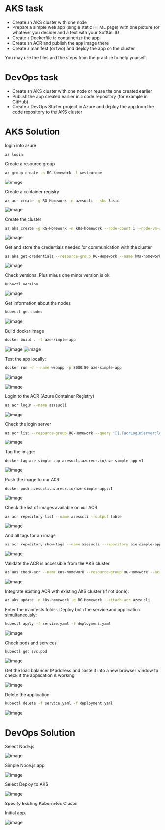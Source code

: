 # AKS task

- Create an AKS cluster with one node
- Prepare a simple web app (single static HTML page) with one picture (or whatever you decide) and a text with your SoftUni ID
- Create a Dockerfile to containerize the app
- Create an ACR and publish the app image there
- Create a manifest (or two) and deploy the app on the cluster

You may use the files and the steps from the practice to help yourself.

# DevOps task

- Create an AKS cluster with one node or reuse the one created earlier
- Publish the app created earlier in a code repository (for example in GitHub)
- Create a DevOps Starter project in Azure and deploy the app from the code repository to the AKS cluster


# AKS Solution

login into azure

```bash
az login
```

Create a resource group

```bash
az group create -n RG-Homework -l westeurope
```

![image](https://user-images.githubusercontent.com/34960418/160814494-e405c662-1218-4066-bfa4-639101ee1f45.png)


Create a container registry

```bash
az acr create -g RG-Homework -n azesucli --sku Basic
```

![image](https://user-images.githubusercontent.com/34960418/160814718-da705478-5e4c-4d4f-a525-5a696f998035.png)


Create the cluster

```bash
az aks create -g RG-Homework -n k8s-homework --node-count 1 --node-vm-size Standard_B2s --enable-addons monitoring --generate-ssh-keys --attach-acr azesucli
```

![image](https://user-images.githubusercontent.com/34960418/160816045-1b998831-99d9-45d6-9a6f-ae7446b978d4.png)


Get and store the credentials needed for communication with the cluster

```bash
az aks get-credentials --resource-group RG-Homework --name k8s-homework
```

![image](https://user-images.githubusercontent.com/34960418/160816392-0f181e02-8fdb-441e-8d3f-161a3a747460.png)


Check versions. Plus minus one minor version is ok.

```bash
kubectl version
```

![image](https://user-images.githubusercontent.com/34960418/160816589-950e2181-ce74-448f-91a6-789002aa2a39.png)


Get information about the nodes

```bash
kubectl get nodes
```

![image](https://user-images.githubusercontent.com/34960418/160817023-200cf70d-cbad-482e-8e89-47bc54881c01.png)


Build docker image

```bash
docker build . -t aze-simple-app
```

![image](https://user-images.githubusercontent.com/34960418/160821862-ac25ae24-5f62-4d19-8a84-5ef179a4c851.png)
![image](https://user-images.githubusercontent.com/34960418/160822018-88e19b44-3ef1-4210-8a7a-93b531e2d034.png)


Test the app locally:

```bash
docker run -d --name webapp -p 8000:80 aze-simple-app
```

![image](https://user-images.githubusercontent.com/34960418/160822290-89ced656-bc52-47f6-b98b-34edc3fd31a0.png)

![image](https://user-images.githubusercontent.com/34960418/160822357-13e63899-3c2e-4fb7-a687-984b2e6fa308.png)


Login to the ACR (Azure Container Registry)

```bash
az acr login --name azesucli
```

![image](https://user-images.githubusercontent.com/34960418/160822763-ce175ffa-07a6-4ae3-8eaf-f402c8722832.png)


Check the login server

```bash
az acr list --resource-group RG-Homework --query "[].{acrLoginServer:loginServer}" --output table
```

![image](https://user-images.githubusercontent.com/34960418/160823028-e7086d2b-563f-4a0a-ae8e-da042d89df75.png)


Tag the image:

```bash
docker tag aze-simple-app azesucli.azurecr.io/aze-simple-app:v1
```

![image](https://user-images.githubusercontent.com/34960418/160823283-6a3e2d22-f92c-4cf9-a817-5e7fd60df766.png)


Push the image to our ACR

```bash
docker push azesucli.azurecr.io/aze-simple-app:v1
```

![image](https://user-images.githubusercontent.com/34960418/160823466-171a7730-51c3-47e3-b91f-4fa536b8d0e5.png)


Check the list of images available on our ACR

```bash
az acr repository list --name azesucli --output table
```

![image](https://user-images.githubusercontent.com/34960418/160823689-d0cf3850-bb23-49a1-abd8-dbabdf57bede.png)


And all tags for an image

```bash
az acr repository show-tags --name azesucli --repository aze-simple-app --output table
```

![image](https://user-images.githubusercontent.com/34960418/160823861-0dc336ac-16d6-4790-bd10-a0796b6ed744.png)


Validate the ACR is accessible from the AKS cluster.

```bash
az aks check-acr --name k8s-homework --resource-group RG-Homework --acr azesucli.azurecr.io
```

![image](https://user-images.githubusercontent.com/34960418/160824990-c2a5365e-8555-4b0a-97d4-6c0ca4d7dc56.png)


Integrate existing ACR with existing AKS cluster (if not done):

```bash
az aks update -n k8s-homework -g RG-Homework --attach-acr azesucli
```


Enter the manifests folder. Deploy both the service and application simultaneously:

```bash
kubectl apply -f service.yaml -f deployment.yaml
```

![image](https://user-images.githubusercontent.com/34960418/160826319-473b3510-c8b3-4fbd-bc3f-8c42d4122f79.png)


Check pods and services

```bash
kubectl get svc,pod
```

![image](https://user-images.githubusercontent.com/34960418/160826467-f987e367-cfbb-4894-89e5-517f64c6216a.png)


Get the load balancer IP address and paste it into a new browser window to check if the application is working

![image](https://user-images.githubusercontent.com/34960418/160826542-f8cbbec2-a227-4454-902f-e8e1973a5169.png)


Delete the application

```bash
kubectl delete -f service.yaml -f deployment.yaml
```

![image](https://user-images.githubusercontent.com/34960418/160827262-1b2f7c6c-6f16-4165-a0ac-e77f2ae4df3d.png)


# DevOps Solution

Select Node.js

![image](https://user-images.githubusercontent.com/34960418/160829179-88f9884d-c012-4eac-815b-7cb2b0a58607.png)


Simple Node.js app

![image](https://user-images.githubusercontent.com/34960418/160829226-98f280e8-c3d8-44da-917f-42c14250602d.png)


Select Deploy to AKS

![image](https://user-images.githubusercontent.com/34960418/160829485-84f8037f-f59c-47b0-a6e5-5cf72d432a09.png)


Specify Existing Kubernetes Cluster


Initial app.

![image](https://user-images.githubusercontent.com/34960418/160832473-41e835be-4c1d-49ec-b051-091f7d0ef129.png)




